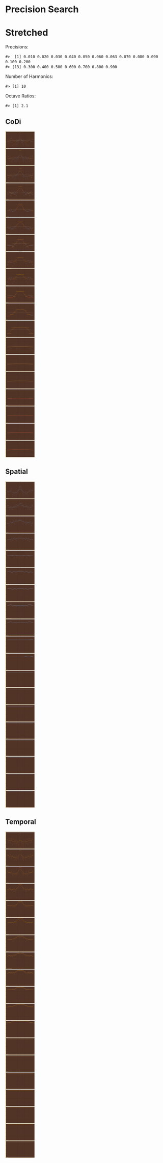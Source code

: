 Precision Search
================

# Stretched

Precisions:

    #>  [1] 0.010 0.020 0.030 0.040 0.050 0.060 0.063 0.070 0.080 0.090 0.100 0.200
    #> [13] 0.300 0.400 0.500 0.600 0.700 0.800 0.900

Number of Harmonics:

    #> [1] 10

Octave Ratios:

    #> [1] 2.1

## CoDi

![](../figures/precision_search/_CoDi-1.png)<!-- -->

## Spatial

![](../figures/precision_search/_Spatial-1.png)<!-- -->

## Temporal

![](../figures/precision_search/_Temporal-1.png)<!-- -->
